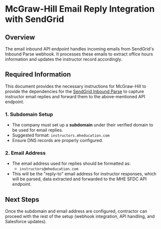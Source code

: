 # **McGraw-Hill Email Reply Integration with SendGrid**

## **Overview**

The email inbound API endpoint handles incoming emails from SendGrid's Inbound Parse webhook. It processes these emails to extract office hours information and updates the instructor record accordingly.

## **Required Information**

This document provides the necessary instructions for McGraw-Hill to provide the dependencies for the [SendGrid Inbound Parse](https://www.twilio.com/docs/sendgrid/ui/account-and-settings/inbound-parse) to capture instructor email replies and forward them to the above-mentioned API endpoint.

### **1. Subdomain Setup**

- The company must set up a **subdomain** under their verified domain to be used for email replies.
- Suggested format: `instructors.mheducation.com`
- Ensure DNS records are properly configured.

### **2. Email Address**

- The email address used for replies should be formatted as:
  - `instructors@mheducation.com`
- This will be the "reply-to" email address for instructor responses, which will be parsed, data extracted and forwarded to the MHE SFDC API endpoint.

## **Next Steps**

Once the subdomain and email address are configured, contractor can proceed with the rest of the setup (webhook integration, API handling, and Salesforce updates).
